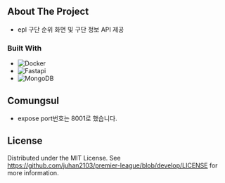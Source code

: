 

<!-- ABOUT THE PROJECT -->
## About The Project
- epl 구단 순위 화면 및 구단 정보 API 제공



### Built With

* ![Docker](https://img.shields.io/badge/-Docker-000000?style=flat&logo=docker)
* ![Fastapi](https://img.shields.io/badge/-Fastapi-000000?style=flat&logo=Fastapi)
* ![MongoDB](https://img.shields.io/badge/-MongoDB-000000?style=flat&logo=mongodb)

## Comungsul
 - expose port번호는 8001로 했습니다.
 

<!-- LICENSE -->
## License

Distributed under the MIT License. See https://github.com/juhan2103/premier-league/blob/develop/LICENSE for more information.
